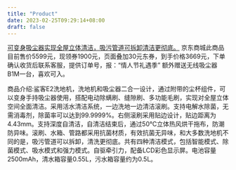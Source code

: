 ```yaml
---
title: "Product"
date: 2023-02-25T09:29:14+08:00
draft: false
---
```


[可变身吸尘器实现全屋立体清洁，吸污管道可拆卸清洁更彻底。](https://www.smzdm.com/p/72447289/#hfeeds)
京东商城此商品目前售价5599元，现领券1900元，页面叠加30元东券，到手价格3669元，下单确认收货后联系客服，提供订单号，报：“情人节礼遇季” 额外赠送无线吸尘器B1M一台，喜欢可入。

商品介绍:鲨客E2洗地机，洗地机和吸尘器二合一设计，通过附带的尘杯组件，可以变身手持吸尘器使用，搭配电动除螨刷、缝隙刷、多功能毛刷，实现对全屋立体空间全面清洁。采用活水清洁系统，一边洗地一边清洁滚刷。支持电解水除菌，无需消毒剂，除菌率可以达到99.9999%。右侧滚刷采用贴边设计，贴边距离为4.43mm。支持深度自清洁，自清洁结束后，通过50℃立体热风烘干拖布，防潮防异味。滚刷、水箱、管路都采用抗菌材质，有效抗菌无异味，和大多数洗地机不同的是，吸污管道可以拆卸，清洗更彻底。共有四种清洁模式，包括智能模式、除菌模式、吸水模式和强力模式。自驱牵引力，配备LCD彩色显示屏。电池容量2500mAh，清水箱容量0.55L，污水箱容量约为0.5L。
